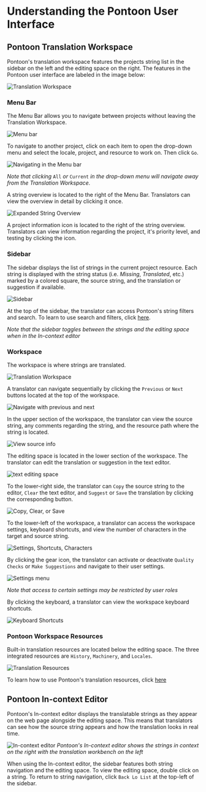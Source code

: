 # Understanding the Pontoon User Interface

## Pontoon Translation Workspace

Pontoon's translation workspace features the projects string list in the sidebar on the left and the editing space on the right. The features in the Pontoon user interface are labeled in the image below:

![Translation Workspace](/assets/images/pontoon/ui/translation_workspace.png)

### Menu Bar

The Menu Bar allows you to navigate between projects without leaving the Translation Workspace.

![Menu bar](/assets/images/pontoon/ui/menu_bar.png)

To navigate to another project, click on each item to open the drop-down menu and select the locale, project, and resource to work on. Then click `Go`.

![Navigating in the Menu bar](/assets/images/pontoon/ui/menu_nav.png)

*Note that clicking* `All` *or* `Current` *in the drop-down menu will navigate away from the Translation Workspace.*

A string overview is located to the right of the Menu Bar. Translators can view the overview in detail by clicking it once.

![Expanded String Overview](/assets/images/pontoon/ui/string_overview.png)

A project information icon is located to the right of the string overview. Translators can view information regarding the project, it's priority level, and testing by clicking the icon.

### Sidebar

The sidebar displays the list of strings in the current project resource. Each string is displayed with the string status (i.e. *Missing*, *Translated*, etc.) marked by a colored square, the source string, and the translation or suggestion if available.

![Sidebar](/assets/images/pontoon/ui/sidebar.png)

At the top of the sidebar, the translator can access Pontoon's string filters and search. To learn to use search and filters, click [here](search_filters.md).

*Note that the sidebar toggles between the strings and the editing space when in the In-context editor*

### Workspace

The workspace is where strings are translated.

![Translation Workspace](/assets/images/pontoon/ui/workspace.png)

A translator can navigate sequentially by clicking the `Previous` or `Next` buttons located at the top of the workspace.

![Navigate with previous and next](/assets/images/pontoon/ui/prev_next.png)

In the upper section of the workspace, the translator can view the source string, any comments regarding the string, and the resource path where the string is located.

![View source info](/assets/images/pontoon/ui/source.png)

The editing space is located in the lower section of the workspace. The translator can edit the translation or suggestion in the text editor.

![text editing space](/assets/images/pontoon/ui/edit_space.png)

To the lower-right side, the translator can `Copy` the source string to the editor, `Clear` the text editor, and `Suggest` or `Save` the translation by clicking the corresponding button.

![Copy, Clear, or Save](/assets/images/pontoon/ui/copy_clear_save.png)

To the lower-left of the workspace, a translator can access the workspace settings, keyboard shortcuts, and view the number of characters in the target and source string.

![Settings, Shortcuts, Characters](/assets/images/pontoon/ui/editor_menu.png)

By clicking the gear icon, the translator can activate or deactivate `Quality Checks` or `Make Suggestions` and navigate to their user settings.

![Settings menu](/assets/images/pontoon/ui/settings.png)

*Note that access to certain settings may be restricted by user roles*

By clicking the keyboard, a translator can view the workspace keyboard shortcuts.

![Keyboard Shortcuts](/assets/images/pontoon/ui/shortcuts.png)

### Pontoon Workspace Resources

Built-in translation resources are located below the editing space. The three integrated resources are `History`, `Machinery`, and `Locales`.

![Translation Resources](/assets/images/pontoon/ui/resources.png)

To learn how to use Pontoon's translation resources, click [here](resources.md)

## Pontoon In-context Editor

Pontoon's In-context editor displays the translatable strings as they appear on the web page alongside the editing space. This means that translators can see how the source string appears and how the translation looks in real time.

![In-context editor](/assets/images/pontoon/ui/incontext_edit.png)
*Pontoon's In-context editor shows the strings in context on the right with the translation workbench on the left*

When using the In-context editor, the sidebar features both string navigation and the editing space. To view the editing space, double click on a string. To return to string navigation, click `Back Lo List` at the top-left of the sidebar.
